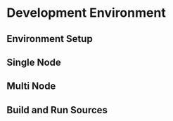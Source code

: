 # Development Environment

## Environment Setup

## Single Node

## Multi Node

## Build and Run Sources
